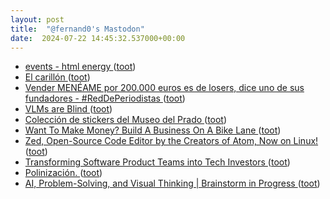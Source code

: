 ```yaml
---
layout: post
title:  "@fernand0's Mastodon"
date:  2024-07-22 14:45:32.537000+00:00
---
```

*  [events - html energy ](https://html.energy/events.htm) ([toot](https://mastodon.social/@fernand0/112830679124219985))
*  [El carillón ](https://www.flickr.com/photos/fernand0/53859484032) ([toot](https://mastodon.social/@fernand0/112829886337116613))
*  [Vender MENÉAME por 200.000 euros es de losers, dice uno de sus fundadores - #RedDePeriodistas ](https://www.reddeperiodistas.com/vender-meneame-por-200-000-euros-es-de-losers-asi-se-despacha-sobre-la-venta-uno-de-sus-fundadores) ([toot](https://mastodon.social/@fernand0/112829829099156726))
*  [VLMs are Blind ](https://vlmsareblind.github.io) ([toot](https://mastodon.social/@fernand0/112829642624855520))
*  [Colección de stickers del Museo del Prado ](https://www.museodelprado.es/recurso/coleccion-de-stickers-del-museo-del-prado/785104ad-5c25-6ca5-033c-30b2ca6cab6) ([toot](https://mastodon.social/@fernand0/112829406172486184))
*  [Want To Make Money? Build A Business On A Bike Lane ](https://www.fastcompany.com/90182112/want-to-make-money-build-a-business-on-a-bike-lan) ([toot](https://mastodon.social/@fernand0/112829195608304033))
*  [Zed, Open-Source Code Editor by the Creators of Atom, Now on Linux! ](https://news.itsfoss.com/zed-linux) ([toot](https://mastodon.social/@fernand0/112827505570280343))
*  [Transforming Software Product Teams into Tech Investors ](https://www.infoq.com/news/2024/07/software-teams-tech-investors) ([toot](https://mastodon.social/@fernand0/112825695969655777))
*  [Polinización. ](https://avecesunafoto.wordpress.com/2024/07/21/polinizacion) ([toot](https://mastodon.social/@fernand0/112825659461145381))
*  [AI, Problem-Solving, and Visual Thinking \| Brainstorm in Progress ](https://geoffcain.com/blog/ai-problem-solving-and-visual-thinking) ([toot](https://mastodon.social/@fernand0/112825385717490653))
